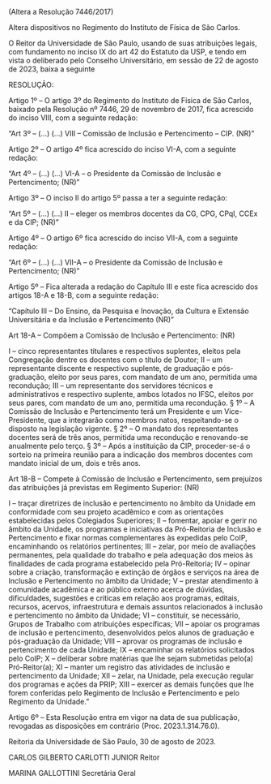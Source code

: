 (Altera a Resolução 7446/2017)

Altera dispositivos no Regimento do Instituto de Física de São Carlos.

O Reitor da Universidade de São Paulo, usando de suas atribuições legais, com fundamento no inciso IX do art 42 do Estatuto da USP, e tendo em vista o deliberado pelo Conselho Universitário, em sessão de 22 de agosto de 2023, baixa a seguinte

RESOLUÇÃO:

Artigo 1º – O artigo 3º do Regimento do Instituto de Física de São Carlos, baixado pela Resolução nº 7446, 29 de novembro de 2017, fica acrescido do inciso VIII, com a seguinte redação:

“Art 3º – (…)
(…)
VIII – Comissão de Inclusão e Pertencimento – CIP. (NR)”

Artigo 2º – O artigo 4º fica acrescido do inciso VI-A, com a seguinte redação:

“Art 4º – (…)
(…)
VI-A – o Presidente da Comissão de Inclusão e Pertencimento; (NR)”

Artigo 3º – O inciso II do artigo 5º passa a ter a seguinte redação:

“Art 5º – (…)
(…)
II – eleger os membros docentes da CG, CPG, CPqI, CCEx e da CIP; (NR)”

Artigo 4º – O artigo 6º fica acrescido do inciso VII-A, com a seguinte redação:

“Art 6º – (…)
(…)
VII-A – o Presidente da Comissão de Inclusão e Pertencimento; (NR)”

Artigo 5º – Fica alterada a redação do Capítulo III e este fica acrescido dos artigos 18-A e 18-B, com a seguinte redação:

“Capítulo III – Do Ensino, da Pesquisa e Inovação, da Cultura e Extensão Universitária e da Inclusão e Pertencimento (NR)”

Art 18-A – Compõem a Comissão de Inclusão e Pertencimento: (NR)

I – cinco representantes titulares e respectivos suplentes, eleitos pela Congregação dentre os docentes com o título de Doutor;
II – um representante discente e respectivo suplente, de graduação e pós-graduação, eleito por seus pares, com mandato de um ano, permitida uma recondução;
III – um representante dos servidores técnicos e administrativos e respectivo suplente, ambos lotados no IFSC, eleitos por seus pares, com mandato de um ano, permitida uma recondução.
§ 1º – A Comissão de Inclusão e Pertencimento terá um Presidente e um Vice-Presidente, que a integrarão como membros natos, respeitando-se o disposto na legislação vigente.
§ 2º – O mandato dos representantes docentes será de três anos, permitida uma recondução e renovando-se anualmente pelo terço.
§ 3º – Após a instituição da CIP, proceder-se-á o sorteio na primeira reunião para a indicação dos membros docentes com mandato inicial de um, dois e três anos.

Art 18-B – Compete à Comissão de Inclusão e Pertencimento, sem prejuízos das atribuições já previstas em Regimento Superior: (NR)

I – traçar diretrizes de inclusão e pertencimento no âmbito da Unidade em conformidade com seu projeto acadêmico e com as orientações estabelecidas pelos Colegiados Superiores;
II – fomentar, apoiar e gerir no âmbito da Unidade, os programas e iniciativas da Pró-Reitoria de Inclusão e Pertencimento e fixar normas complementares às expedidas pelo CoIP, encaminhando os relatórios pertinentes;
III – zelar, por meio de avaliações permanentes, pela qualidade do trabalho e pela adequação dos meios às finalidades de cada programa estabelecido pela Pró-Reitoria;
IV – opinar sobre a criação, transformação e extinção de órgãos e serviços na área de Inclusão e Pertencimento no âmbito da Unidade;
V – prestar atendimento à comunidade acadêmica e ao público externo acerca de dúvidas, dificuldades, sugestões e críticas em relação aos programas, editais, recursos, acervos, infraestrutura e demais assuntos relacionados à inclusão e pertencimento no âmbito da Unidade;
VI – constituir, se necessário, Grupos de Trabalho com atribuições específicas;
VII – apoiar os programas de inclusão e pertencimento, desenvolvidos pelos alunos de graduação e pós-graduação da Unidade;
VIII – aprovar os programas de inclusão e pertencimento de cada Unidade;
IX – encaminhar os relatórios solicitados pelo CoIP;
X – deliberar sobre matérias que lhe sejam submetidas pelo(a) Pró-Reitor(a);
XI – manter um registro das atividades de inclusão e pertencimento da Unidade;
XII – zelar, na Unidade, pela execução regular dos programas e ações da PRIP;
XIII – exercer as demais funções que lhe forem conferidas pelo Regimento de Inclusão e Pertencimento e pelo Regimento da Unidade.”

Artigo 6º – Esta Resolução entra em vigor na data de sua publicação, revogadas as disposições em contrário (Proc. 2023.1.314.76.0).

Reitoria da Universidade de São Paulo, 30 de agosto de 2023.

CARLOS GILBERTO CARLOTTI JUNIOR
Reitor

MARINA GALLOTTINI
Secretária Geral